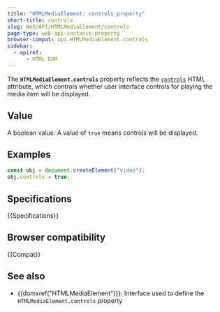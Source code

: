 ```yaml
---
title: "HTMLMediaElement: controls property"
short-title: controls
slug: Web/API/HTMLMediaElement/controls
page-type: web-api-instance-property
browser-compat: api.HTMLMediaElement.controls
sidebar:
  - apiref:
      - HTML DOM
---
```


The **`HTMLMediaElement.controls`** property reflects the
[`controls`](/en-US/docs/Web/HTML/Reference/Elements/video#controls) HTML attribute, which controls whether user
interface controls for playing the media item will be displayed.

## Value

A boolean value. A value of `true` means controls will be
displayed.

## Examples

```js
const obj = document.createElement("video");
obj.controls = true;
```

## Specifications

{{Specifications}}

## Browser compatibility

{{Compat}}

## See also

- {{domxref("HTMLMediaElement")}}: Interface used to define the `HTMLMediaElement.controls` property
